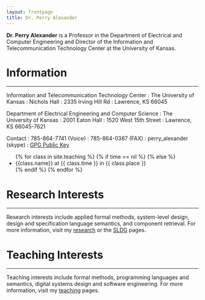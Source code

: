 ```yaml
---
layout: frontpage
title: Dr. Perry Alexander
---
```


**Dr. Perry Alexander** is a Professor in the Department of Electrical
and Computer Engineering and Director of the Information and
Telecommunication Technology Center at the University of Kansas.

# Information

-----

Information and Telecommunication Technology Center
: The University of Kansas
: Nichols Hall
: 2335 Irving Hill Rd
: Lawrence, KS 66045

Department of Electrical Engineering and Computer Science
: The University of Kansas
: 2001 Eaton Hall
: 1520 West 15th Street
: Lawrence, KS 66045-7621

Contact
: 785-864-7741 (Voice)
: 785-864-0387 (FAX)
: perry_alexander (skype)
: [GPG Public Key](resources/PerryAlexander.asc)

<ul>
{% for class in site.teaching %}
{% if time == nil %}
{% else %}
<li>{{class.name}} at {{ class.time }} in {{ class.place }}</li>
{% endif %}
{% endfor %}
</ul>

# Research Interests

----

Research interests include applied formal methods, system-level
design, design and specification language semantics, and component
retrieval. For more information, visit my [research](research)
or the [SLDG](http://ku-sldg.github.io) pages.

# Teaching Interests

----

Teaching interests include formal methods, programming languages and
semantics, digital systems design and software engineering. For more
information, visit my [teaching](teaching) pages.

